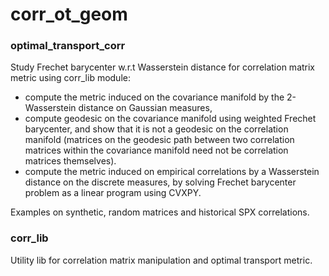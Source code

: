 # corr_ot_geom

### optimal_transport_corr
Study Frechet barycenter w.r.t Wasserstein distance for correlation matrix metric using corr_lib module:
* compute the metric induced on the covariance manifold by the 2-Wasserstein distance on Gaussian measures,
* compute geodesic on the covariance manifold using weighted Frechet barycenter, and show that it is not a geodesic on the correlation manifold (matrices on the geodesic path between two correlation matrices within the covariance manifold need not be correlation matrices themselves).
* compute the metric induced on empirical correlations by a Wasserstein distance on the discrete measures, by solving Frechet barycenter problem as a linear program using CVXPY.

Examples on synthetic, random matrices and historical SPX correlations.

### corr_lib
Utility lib for correlation matrix manipulation and optimal transport metric.
